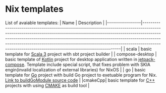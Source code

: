# Nix templates
List of avaiable templates:
| Name            | Description                                                                                                                                                                                                                                                                                                                                                                               |
|-----------------|-------------------------------------------------------------------------------------------------------------------------------------------------------------------------------------------------------------------------------------------------------------------------------------------------------------------------------------------------------------------------------------------|
| scala           | basic template for [Scala 3](https://scala-lang.org) project with sbt project builder                                                                                                                                                                                                                                                                                                     |
| compose-desktop | basic template of [Kotlin](https://kotlinlang.org) project for desktop application written in [jetpack-compose](https://developer.android.com/jetpack/compose). Template include special script, that fixes problem with SKIA engin(invalid localization of external libraries) for NixOS |
| go              | basic template for [Go](https://go.dev) project with build Go project to exetuable program for Nix. [Link to buildGoModule source code](https://github.com/NixOS/nixpkgs/blob/master/pkgs/build-support/go/module.nix)                                                                                                                                                                    |
|cmakeCpp| basic template for [C++](https://en.wikipedia.org/wiki/C%2B%2B) projects with using [CMAKE](https://cmake.org) as build tool |
